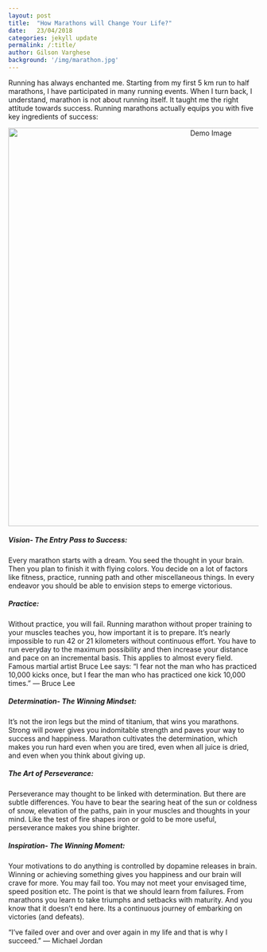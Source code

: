 ```yaml
---
layout: post
title:  "How Marathons will Change Your Life?"
date:   23/04/2018
categories: jekyll update
permalink: /:title/
author: Gilson Varghese
background: '/img/marathon.jpg'
---
```

Running has always enchanted me. Starting from my first 5 km run to half marathons, I have participated in many running events. When I turn back, I understand, marathon is not about running itself. It taught me the right attitude towards success. Running marathons actually equips you with five key ingredients of success:
<center><img class="img-fluid" src="https://miro.medium.com/max/1890/1*tqONJSZx8jkoL_NopMeCEg.jpeg" height="800" width="800" alt="Demo Image" align="middle"></center>


<p style="margin:0"><h5 class="section-heading">Vision- The Entry Pass to Success:</h5></p>

<p style="margin:0">Every marathon starts with a dream. You seed the thought in your brain. Then you plan to finish it with flying colors. You decide on a lot of factors like fitness, practice, running path and other miscellaneous things. In every endeavor you should be able to envision steps to emerge victorious.</p>


<p style="margin:0"><h5 class="section-heading">Practice:</h5></p>

<p style="margin:0">Without practice, you will fail. Running marathon without proper training to your muscles teaches you, how important it is to prepare. It’s nearly impossible to run 42 or 21 kilometers without continuous effort. You have to run everyday to the maximum possibility and then increase your distance and pace on an incremental basis. This applies to almost every field. Famous martial artist Bruce Lee says:
“I fear not the man who has practiced 10,000 kicks once, but I fear the man who has practiced one kick 10,000 times.” — Bruce Lee</p>


<h5 class="section-heading">Determination- The Winning Mindset:</h5>

It’s not the iron legs but the mind of titanium, that wins you marathons. Strong will power gives you indomitable strength and paves your way to success and happiness. Marathon cultivates the determination, which makes you run hard even when you are tired, even when all juice is dried, and even when you think about giving up.


<h5 class="section-heading">The Art of Perseverance:</h5>

Perseverance may thought to be linked with determination. But there are subtle differences. You have to bear the searing heat of the sun or coldness of snow, elevation of the paths, pain in your muscles and thoughts in your mind. Like the test of fire shapes iron or gold to be more useful, perseverance makes you shine brighter.


<h5 class="section-heading">Inspiration- The Winning Moment:</h5>

Your motivations to do anything is controlled by dopamine releases in brain. Winning or achieving something gives you happiness and our brain will crave for more. You may fail too. You may not meet your envisaged time, speed position etc. The point is that we should learn from failures. From marathons you learn to take triumphs and setbacks with maturity. And you know that it doesn’t end here. Its a continuous journey of embarking on victories (and defeats).


“I’ve failed over and over and over again in my life and that is why I succeed.” — Michael Jordan
